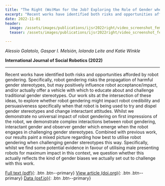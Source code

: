 ```yaml
---
title: "The Right (Wo)Man for the Job? Exploring the Role of Gender when Challenging Gender Stereotypes with a Social Robot"
excerpt: "Recent works have identified both risks and opportunities afforded by robot gendering. Specifically, robot gendering risks the propagation of harmful gender stereotypes, but may positively influence robot acceptance/impact, and/or actually offer a vehicle with which to educate about and challenge traditional gender stereotypes. Our work sits at the intersection of these ideas, to explore whether robot gendering might impact robot credibility and persuasiveness specifically when that robot is being used to try and dispel gender stereotypes and change interactant attitudes. Whilst we demonstrate no universal impact of robot gendering on first impressions of the robot, we demonstrate complex interactions between robot gendering, interactant gender and observer gender which emerge when the robot engages in challenging gender stereotypes. Combined with previous work, our results paint a mixed picture regarding how best to utilise robot gendering when challenging gender stereotypes this way. Specifically, whilst we find some potential evidence in favour of utilising male presenting robots for maximum impact in this context, we question whether this actually reflects the kind of gender biases we actually set out to challenge with this work."
date: 2022-11-01
header:
  image: /assets/images/publications/ijsr2022right/video_screenshot_female.png
  teaser: /assets/images/publications/ijsr2022right/video_screenshot_female.png

---
```


*Alessio Galatolo, Gaspar I. Melsión, Iolanda Leite and Katie Winkle*

**International Journal of Social Robotics (2022)**

----

Recent works have identified both risks and opportunities afforded by robot gendering. Specifically, robot gendering risks the propagation of harmful gender stereotypes, but may positively influence robot acceptance/impact, and/or actually offer a vehicle with which to educate about and challenge traditional gender stereotypes. Our work sits at the intersection of these ideas, to explore whether robot gendering might impact robot credibility and persuasiveness specifically when that robot is being used to try and dispel gender stereotypes and change interactant attitudes. Whilst we demonstrate no universal impact of robot gendering on first impressions of the robot, we demonstrate complex interactions between robot gendering, interactant gender and observer gender which emerge when the robot engages in challenging gender stereotypes. Combined with previous work, our results paint a mixed picture regarding how best to utilise robot gendering when challenging gender stereotypes this way. Specifically, whilst we find some potential evidence in favour of utilising male presenting robots for maximum impact in this context, we question whether this actually reflects the kind of gender biases we actually set out to challenge with this work.

[Full text (pdf)](/assets/publications/ijsr2022right.pdf){: .btn .btn--primary}
[View article (doi.org)](https://doi.org/10.1007/s12369-022-00938-2){: .btn .btn--primary}
[Data (osf.io)](https://osf.io/uds84/?view_only=7d6ba5d7e87d4f1baa32edc4ef984823){: .btn .btn--primary}

<!-- 
{% include gallery caption="The images shown in the paper." %}

{% include video id="1b4IRq3XVcLh0RA7OPOvITzaQBamX6jhY" provider="google-drive" %} -->


